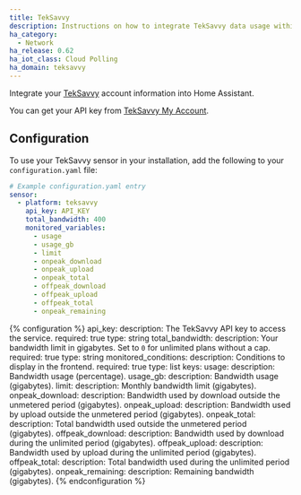 ```yaml
---
title: TekSavvy
description: Instructions on how to integrate TekSavvy data usage within Home Assistant.
ha_category:
  - Network
ha_release: 0.62
ha_iot_class: Cloud Polling
ha_domain: teksavvy
---
```


Integrate your [TekSavvy](https://myaccount.teksavvy.com/) account information into Home Assistant.

You can get your API key from [TekSavvy My Account](https://myaccount.teksavvy.com/ApiKey/ApiKeyManagement).

## Configuration

To use your TekSavvy sensor in your installation, add the following to your `configuration.yaml` file:

```yaml
# Example configuration.yaml entry
sensor:
  - platform: teksavvy
    api_key: API_KEY
    total_bandwidth: 400
    monitored_variables:
      - usage
      - usage_gb
      - limit
      - onpeak_download
      - onpeak_upload
      - onpeak_total
      - offpeak_download
      - offpeak_upload
      - offpeak_total
      - onpeak_remaining
```

{% configuration %}
api_key:
  description: The TekSavvy API key to access the service.
  required: true
  type: string
total_bandwidth:
  description: Your bandwidth limit in gigabytes. Set to `0` for unlimited plans without a cap.
  required: true
  type: string
monitored_conditions:
  description: Conditions to display in the frontend.
  required: true
  type: list
  keys:
    usage:
      description: Bandwidth usage (percentage).
    usage_gb:
      description: Bandwidth usage (gigabytes).
    limit:
      description: Monthly bandwidth limit (gigabytes).
    onpeak_download:
      description: Bandwidth used by download outside the unmetered period (gigabytes).
    onpeak_upload:
      description: Bandwidth used by upload outside the unmetered period (gigabytes).
    onpeak_total:
      description: Total bandwidth used outside the unmetered period (gigabytes).
    offpeak_download:
      description: Bandwidth used by download during the unlimited period (gigabytes).
    offpeak_upload:
      description: Bandwidth used by upload during the unlimited period (gigabytes).
    offpeak_total:
      description: Total bandwidth used during the unlimited period (gigabytes).
    onpeak_remaining:
      description: Remaining bandwidth (gigabytes).
{% endconfiguration %}
